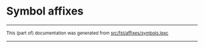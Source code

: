 
# Symbol affixes

* * *

<small>This (part of) documentation was generated from [src/fst/affixes/symbols.lexc](https://github.com/giellalt/lang-nno-x-ext-apertium/blob/main/src/fst/affixes/symbols.lexc)</small>

---

